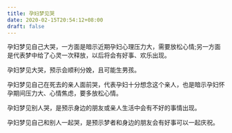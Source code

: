 ```yaml
---
title: 孕妇梦见哭
date: 2020-02-15T20:54:12+08:00
draft: false
---
```


孕妇梦见自己大哭，一方面是暗示近期孕妇心理压力大，需要放松心情;另一方面是代表梦中给了心灵一次释放，以后将会有好事、欢乐出现。<br>

孕妇梦见大哭，预示会顺利分娩，且可能生男孩。<br>

孕妇梦见自己在死去的亲人面前哭，代表孕妇十分想念这个亲人，也是暗示孕妇怀孕期间压力大、心情焦虑，要多放松心情。<br>

孕妇梦见别人哭，是预示身边的朋友或亲人生活中会有不好的事情出现。<br>

孕妇梦见自己和别人一起哭，是预示梦者和身边的朋友会有好事可以一起庆祝。<br>
